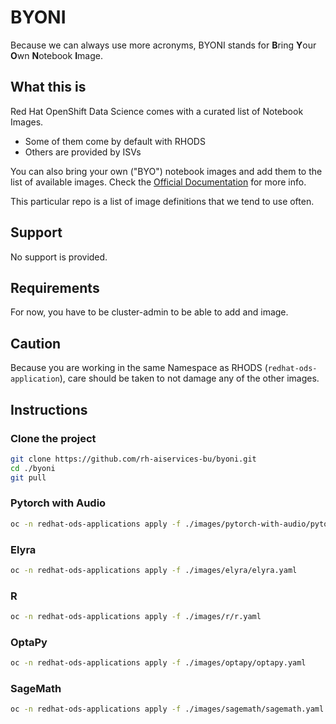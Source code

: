 # BYONI

Because we can always use more acronyms, BYONI stands for **B**ring **Y**our **O**wn **N**otebook **I**mage.

## What this is

Red Hat OpenShift Data Science comes with a curated list of Notebook Images.

* Some of them come by default with RHODS
* Others are provided by ISVs

You can also bring your own ("BYO") notebook images and add them to the list of available images. Check the [Official Documentation](https://access.redhat.com/documentation/en-us/red_hat_openshift_data_science/1/html/managing_users_and_user_resources/managing_notebook_servers#configuring-a-custom-notebook-image_user-mgmt) for more info.

This particular repo is a list of image definitions that we tend to use often.

## Support

No support is provided.

## Requirements

For now, you have to be cluster-admin to be able to add and image.

## Caution

Because you are working in the same Namespace as RHODS (`redhat-ods-application`), care should be taken to not damage any of the other images.

## Instructions

### Clone the project

```bash
git clone https://github.com/rh-aiservices-bu/byoni.git
cd ./byoni
git pull
```

### Pytorch with Audio

```bash
oc -n redhat-ods-applications apply -f ./images/pytorch-with-audio/pytorch-with-audio.yaml
```

### Elyra

```bash
oc -n redhat-ods-applications apply -f ./images/elyra/elyra.yaml
```

### R

```bash
oc -n redhat-ods-applications apply -f ./images/r/r.yaml
```

### OptaPy

```bash
oc -n redhat-ods-applications apply -f ./images/optapy/optapy.yaml
```

### SageMath

```bash
oc -n redhat-ods-applications apply -f ./images/sagemath/sagemath.yaml
```
